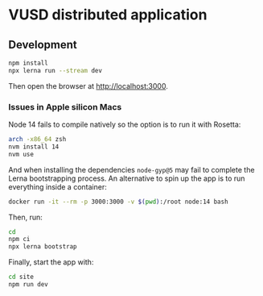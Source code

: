 # VUSD distributed application

## Development

```sh
npm install
npx lerna run --stream dev
```

Then open the browser at <http://localhost:3000>.

### Issues in Apple silicon Macs

Node 14 fails to compile natively so the option is to run it with Rosetta:

```sh
arch -x86_64 zsh
nvm install 14
nvm use
```

And when installing the dependencies `node-gyp@5` may fail to complete the Lerna bootstrapping process.
An alternative to spin up the app is to run everything inside a container:

```sh
docker run -it --rm -p 3000:3000 -v $(pwd):/root node:14 bash
```

Then, run:

```sh
cd
npm ci
npx lerna bootstrap
```

Finally, start the app with:

```sh
cd site
npm run dev
```
